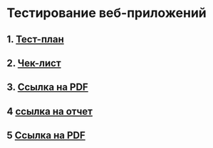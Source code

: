 # Тестирование веб-приложений

## 1. [Тест-план](https://docs.google.com/spreadsheets/d/17llwxNaR3aR7aNn_XvFpAvKoSbVHkDMmW6nekShjhFY/edit?usp=sharing)

## 2. [Чек-лист](https://docs.google.com/spreadsheets/d/1l-BSad4_4-Jq9CUsNP39CMwuxs_IyBgafFx0m3OfKkk/edit?usp=sharing) 

## 3. [Ссылка на PDF](https://drive.google.com/file/d/1gNE-USEMFSIcyZMsHLH3RQXGwKj4-HFw/view?usp=sharing)

## 4 [ссылка на отчет](https://app.qase.io/public/report/cc1d459f7f51eaa89de059a7f7949d3c430b5926)
## 5 [Ссылка на PDF](https://drive.google.com/file/d/1rATHiDGxy3i18rO326tdYkcas6eeAlWu/view?usp=sharing)
